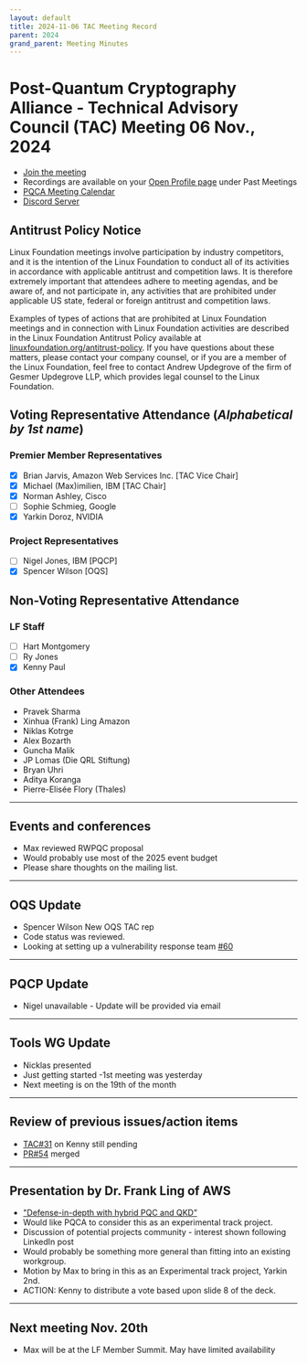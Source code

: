 ```yaml
---
layout: default
title: 2024-11-06 TAC Meeting Record
parent: 2024
grand_parent: Meeting Minutes
---
```


# Post-Quantum Cryptography Alliance - Technical Advisory Council (TAC) Meeting 06 Nov., 2024 
* [Join the meeting](https://zoom-lfx.platform.linuxfoundation.org/meeting/98559442147?password=5e9d28b7-97d4-4628-9087-5f359dbf3d80)
* Recordings are available on your [Open Profile page](https://openprofile.dev/my-meetings) under Past Meetings
* [PQCA Meeting Calendar](https://pqca.org/calendar/)
* [Discord Server](https://discord.gg/pqca)

## Antitrust Policy Notice
Linux Foundation meetings involve participation by industry competitors, and it is the intention of the Linux Foundation to conduct all of its activities in accordance with applicable antitrust and competition laws. It is therefore extremely important that attendees adhere to meeting agendas, and be aware of, and not participate in, any activities that are prohibited under applicable US state, federal or foreign antitrust and competition laws.

Examples of types of actions that are prohibited at Linux Foundation meetings and in connection with Linux Foundation activities are described in the Linux Foundation Antitrust Policy available at [linuxfoundation.org/antitrust-policy](linuxfoundation.org/antitrust-policy). If you have questions about these matters, please contact your company counsel, or if you are a member of the Linux Foundation, feel free to contact Andrew Updegrove of the firm of Gesmer Updegrove LLP, which provides legal counsel to the Linux Foundation.

## Voting Representative Attendance (_Alphabetical by 1st name_)
### Premier Member Representatives
* [x] Brian Jarvis, Amazon Web Services Inc. [TAC Vice Chair]
* [x] Michael (Max)imilien, IBM [TAC Chair]
* [x] Norman Ashley, Cisco
* [ ] Sophie Schmieg, Google
* [x] Yarkin Doroz, NVIDIA

 ### Project Representatives
* [ ] Nigel Jones, IBM [PQCP]
* [x] Spencer Wilson  [OQS]

## Non-Voting Representative Attendance
### LF Staff 
* [ ] Hart Montgomery
* [ ] Ry Jones
* [x] Kenny Paul

### Other Attendees
* Pravek Sharma 
* Xinhua (Frank) Ling Amazon
* Niklas Kotrge
* Alex Bozarth
* Guncha Malik
* JP Lomas (Die QRL Stiftung)
* Bryan Uhri
* Aditya Koranga
* Pierre-Elisée Flory (Thales)
---

## Events and conferences
* Max reviewed RWPQC proposal
* Would probably use most of the 2025 event budget 
* Please share thoughts on the mailing list.
---

## OQS Update 
* Spencer Wilson New OQS TAC rep
* Code status was reviewed.
* Looking at setting up a vulnerability response team [#60](https://github.com/open-quantum-safe/tsc/issues/60)
---

## PQCP Update
* Nigel unavailable - Update will be provided via email
---

## Tools WG Update
* Nicklas presented
* Just getting started -1st meeting was yesterday
* Next meeting is on the 19th of the month
---

## Review of previous issues/action items
* [TAC#31](https://github.com/PQCA/TAC/issues/31) on Kenny still pending
* [PR#54](https://github.com/PQCA/TAC/pull/54) merged
___

## Presentation by Dr. Frank Ling of AWS
* ["Defense-in-depth with hybrid PQC and QKD”](2024-11-06-PQCA-presentation.pdf) 
* Would like PQCA to consider this as an experimental track project.
* Discussion of potential projects community - interest shown following LinkedIn post
* Would probably be something more general than fitting into an existing workgroup.
* Motion by Max to bring in this as an Experimental track project, Yarkin 2nd. 
* ACTION: Kenny to distribute a vote based upon slide 8 of the deck.
---

## Next meeting Nov. 20th
* Max will be at the LF Member Summit. May have limited availability 
